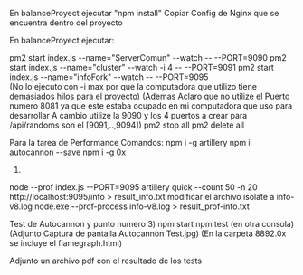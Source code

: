 En balanceProyect ejecutar "npm install"
Copiar Config de Nginx que se encuentra dentro del proyecto

En balanceProyect ejecutar:

pm2 start index.js --name="ServerComun"  --watch -- --PORT=9090
pm2 start index.js --name="cluster" --watch -i 4 -- --PORT=9091
pm2 start index.js --name="infoFork"  --watch -- --PORT=9095        
(No lo ejecuto con -i max por que la computadora que utilizo tiene demasiados hilos para el proyecto)
(Ademas Aclaro que no utilize el Puerto numero 8081 ya que este estaba ocupado en mi computadora que uso para desarrollar
A cambio utilize la 9090 y los 4 puertos a crear para /api/randoms son el [9091,..,9094])
pm2 stop all
pm2 delete all


Para la tarea de Performance Comandos:
npm i -g artillery
npm i autocannon --save
npm i -g 0x

1)
node --prof index.js --PORT=9095
artillery quick --count 50 -n 20 http://localhost:9095/info > result_info.txt
modificar el archivo isolate a info-v8.log
node.exe --prof-process info-v8.log > result_prof-info.txt


Test de Autocannon y punto numero 3)
npm start
npm test (en otra consola)
(Adjunto Captura de pantalla Autocannon Test.jpg)
(En la carpeta 8892.0x se incluye el flamegraph.html)

Adjunto un archivo pdf con el resultado de los tests
